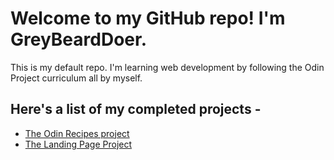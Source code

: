 # Welcome to my GitHub repo! I'm GreyBeardDoer. 
This is my default repo. I'm learning web development by following the Odin Project curriculum all by myself.

## Here's a list of my completed projects -
- [The Odin Recipes project](https://greybearddoer.github.io/greybearddoer/learn/TOP/odin-recipes/)
- [The Landing Page Project](https://greybearddoer.github.io/greybearddoer/learn/TOP/landing-page/)
